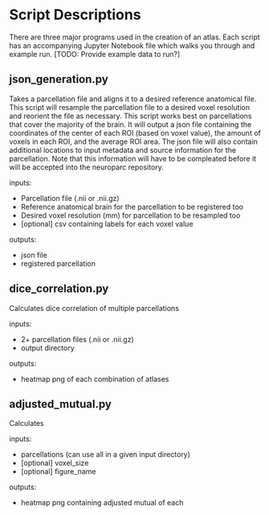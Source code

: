 # Script Descriptions

There are three major programs used in the creation of an atlas. Each script has an accompanying Jupyter Notebook file which walks you through and example run. [TODO: Provide example data to run?]

## json_generation.py
Takes a parcellation file and aligns it to a desired reference anatomical file. This script will resample the parcellation file to a desired voxel resolution and reorient the file as necessary. This script works best on parcellations that cover the majority of the brain. It will output a json file containing the coordinates of the center of each ROI (based on voxel value), the amount of voxels in each ROI, and the average ROI area. The json file will also contain additional locations to input metadata and source information for the parcellation. Note that this information will have to be compleated before it will be accepted into the neuroparc repository.

inputs:
- Parcellation file (.nii or .nii.gz)
- Reference anatomical brain for the parcellation to be registered too
- Desired voxel resolution (mm) for parcellation to be resampled too
- [optional] csv containing labels for each voxel value

outputs:
- json file
- registered parcellation

## dice_correlation.py
Calculates dice correlation of multiple parcellations

inputs:
- 2+ parcellation files (.nii or .nii.gz)
- output directory

outputs:
- heatmap png of each combination of atlases

## adjusted_mutual.py
Calculates

inputs:
- parcellations (can use all in a given input directory)
- [optional] voxel_size
- [optional] figure_name

outputs:
- heatmap png containing adjusted mutual of each 
